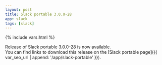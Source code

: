 ```yaml
---
layout: post
title: Slack portable 3.0.0-28
app: slack
tags: [slack]
---
```

{% include vars.html %}

Release of Slack portable 3.0.0-28 is now available.<br />
You can find links to download this release on the [Slack portable page]({{ var_seo_url | append: '/app/slack-portable' }}).